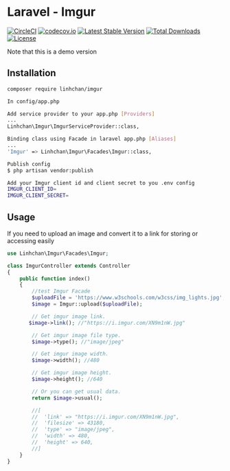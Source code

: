 Laravel - Imgur 
=======
[![CircleCI](https://circleci.com/gh/LinhChan97/Laravel-Imgur.svg?style=svg)](https://circleci.com/gh/LinhChan97/Laravel-Imgur)
[![codecov.io](https://codecov.io/gh/linhchan97/laravel-imgur/branch/master/graphs/badge.svg?branch=master)](https://codecov.io/gh/LinhChan97/Laravel-Imgur/branch/master)
[![Latest Stable Version](https://poser.pugx.org/linhchan/imgur/v/stable)](https://packagist.org/packages/linhchan/imgur)
[![Total Downloads](https://poser.pugx.org/linhchan/imgur/downloads)](https://packagist.org/packages/linhchan/imgur)
[![License](https://poser.pugx.org/linhchan/imgur/license)](https://packagist.org/packages/linhchan/imgur)



Note that this is a demo version

Installation
------------

```bash
composer require linhchan/imgur
```

```bash
In config/app.php

Add service provider to your app.php [Providers]
...
Linhchan\Imgur\ImgurServiceProvider::class,

Binding class using Facade in laravel app.php [Aliases]
...
'Imgur' => Linhchan\Imgur\Facades\Imgur::class,
```

```bash
Publish config 
$ php artisan vendor:publish
```

```bash
Add your Imgur client id and client secret to you .env config
IMGUR_CLIENT_ID=
IMGUR_CLIENT_SECRET=
```


Usage
-----

If you need to upload an image and convert it to a link for storing or accessing easily

```php
use Linhchan\Imgur\Facades\Imgur;

class ImgurController extends Controller
{
    public function index()
    {
        //test Imgur Facade
        $uploadFile = 'https://www.w3schools.com/w3css/img_lights.jpg';
        $image = Imgur::upload($uploadFile);

        // Get imgur image link.
       $image->link(); //"https://i.imgur.com/XN9m1nW.jpg"

        // Get imgur image file type.
        $image->type(); //"image/jpeg"

        // Get imgur image width.
        $image->width(); //480

        // Get imgur image height.
        $image->height(); //640

        // Or you can get usual data.
        return $image->usual();

        //[
        //  'link' => "https://i.imgur.com/XN9m1nW.jpg",
        //  'filesize' => 43180,
        //  'type' => "image/jpeg",
        //  'width' => 480,
        //  'height' => 640,
        //]
    }
}

